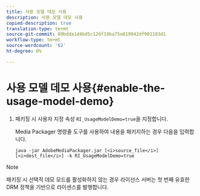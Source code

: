 ```yaml
---
title: 사용 모델 데모 사용
description: 사용 모델 데모 사용
copied-description: true
translation-type: tm+mt
source-git-commit: 89bdda1d4bd5c126f19ba75a819942df901183d1
workflow-type: tm+mt
source-wordcount: '62'
ht-degree: 0%

---
```



# 사용 모델 데모 사용{#enable-the-usage-model-demo}

1. 패키징 시 사용자 지정 속성 `RI_UsageModelDemo=true`을 지정합니다.

   Media Packager 명령줄 도구를 사용하여 내용을 패키지하는 경우 다음을 입력합니다.

   ```
   java -jar AdobeMediaPackager.jar [<i>source_file</i>] [<i>dest_file</i>] -k RI_UsageModelDemo=true
   ```

>[!NOTE]
>
>패키징 시 선택적 데모 모드를 활성화하지 않는 경우 라이선스 서버는 첫 번째 유효한 DRM 정책을 기반으로 라이센스를 발행합니다.

